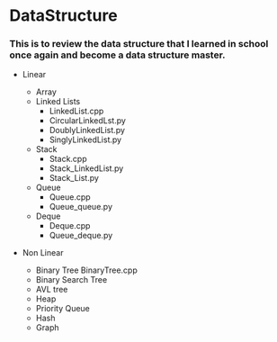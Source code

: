 # DataStructure

### This is to review the data structure that I learned in school once again and become a data structure master.

- Linear 
    - Array
    - Linked Lists
        - LinkedList.cpp
        - CircularLinkedLst.py
        - DoublyLinkedList.py
        - SinglyLinkedList.py
    - Stack
        - Stack.cpp
        - Stack_LinkedList.py
        - Stack_List.py
    - Queue
        - Queue.cpp
        - Queue_queue.py
    - Deque
        - Deque.cpp
        - Queue_deque.py

- Non Linear
    - Binary Tree
        BinaryTree.cpp
    - Binary Search Tree
    - AVL tree
    - Heap
    - Priority Queue
    - Hash
    - Graph